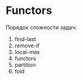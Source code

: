 # Functors

Порядок сложности задач:
1. find-last
2. remove-if
3. local-max
4. functors
5. partition
6. fold

